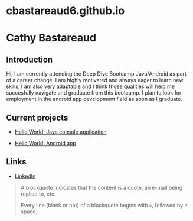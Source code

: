 # cbastareaud6.github.io

# Cathy Bastareaud

## Introduction

Hi, I am currently attending the Deep Dive Bootcamp Java/Android as part of a career change.
I am highly motivated and always eager to learn new skills, I am also very adaptable and I think those qualities 
will help me succesfully navigate and graduate from this bootcamp.
I plan to look for employment in the android app development field as soon as I graduate.

## Current projects

* [Hello World: Java console application](https://github.com/Cbastareaud6/hello-world-java.git)

* [Hello World:  Android app](https://github.com/Cbastareaud6/hello-world-android2.git) 

## Links

* [LinkedIn](https://www.linkedin.com/in/cathy-bastareaud)

 > A blockquote indicates that the content is a quote, an e-mail being replied to, etc.
 > 
 > Every line (blank or not) of a blockquote begins with `>`, followed by a space.